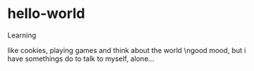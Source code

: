 # hello-world

Learning 

like cookies, playing games and think about the world
\ngood mood, but i have somethings do to
talk to myself, alone...

